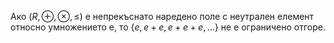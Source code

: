 Ако $(R,\oplus,\otimes,\leq)$ е непрекъснато наредено поле с неутрален елемент относно умножението е, то $\{e,e+e,e+e+e,\dots\}$   не е ограничено отгоре.
